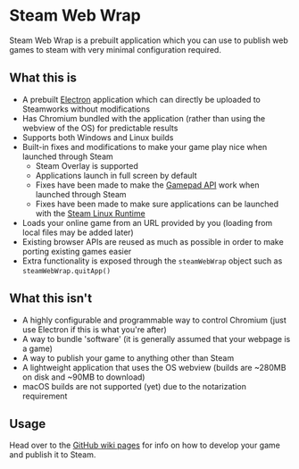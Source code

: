 # Steam Web Wrap

Steam Web Wrap is a prebuilt application which you can use to publish web games to steam with very minimal configuration required.

## What this is

- A prebuilt [Electron](https://www.electronjs.org/) application which can directly be uploaded to Steamworks without modifications
- Has Chromium bundled with the application (rather than using the webview of the OS) for predictable results
- Supports both Windows and Linux builds
- Built-in fixes and modifications to make your game play nice when launched through Steam
    - Steam Overlay is supported
    - Applications launch in full screen by default
    - Fixes have been made to make the [Gamepad API](https://developer.mozilla.org/en-US/docs/Web/API/Gamepad_API/Using_the_Gamepad_API) work when launched through Steam
    - Fixes have been made to make sure applications can be launched with the [Steam Linux Runtime](https://gitlab.steamos.cloud/steamrt/steam-runtime-tools/-/blob/main/docs/slr-for-game-developers.md)
- Loads your online game from an URL provided by you (loading from local files may be added later)
- Existing browser APIs are reused as much as possible in order to make porting existing games easier
- Extra functionality is exposed through the `steamWebWrap` object such as `steamWebWrap.quitApp()`

## What this isn't

- A highly configurable and programmable way to control Chromium (just use Electron if this is what you're after)
- A way to bundle 'software' (it is generally assumed that your webpage is a game)
- A way to publish your game to anything other than Steam
- A lightweight application that uses the OS webview (builds are ~280MB on disk and ~90MB to download)
- macOS builds are not supported (yet) due to the notarization requirement

## Usage

Head over to the [GitHub wiki pages](https://github.com/Pelican-Party/steam-web-wrap/wiki/Usage) for info on how to develop your game and publish it to Steam.
